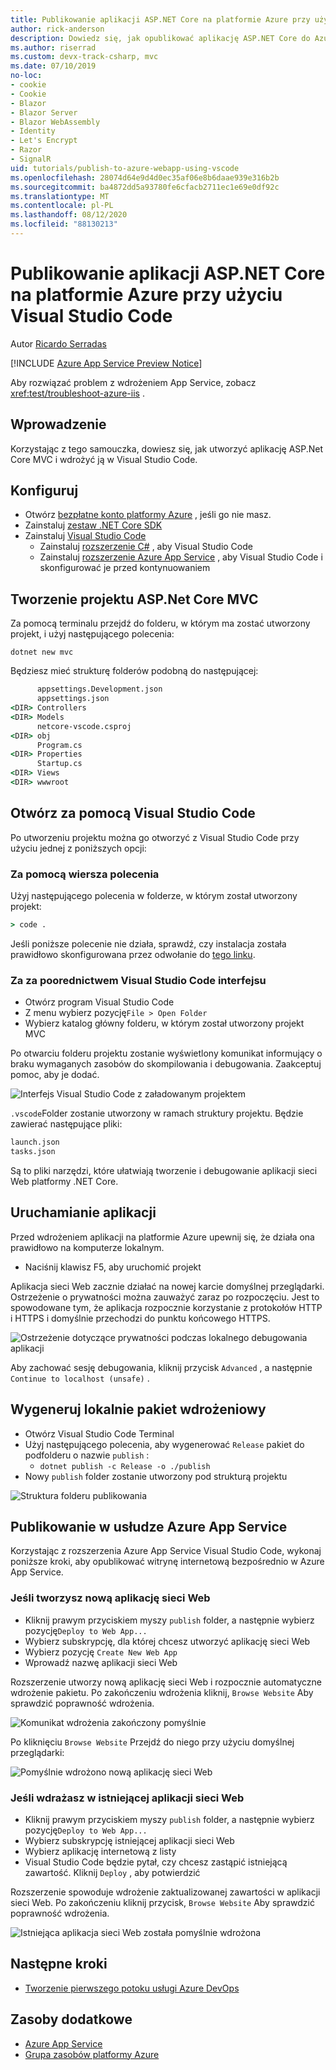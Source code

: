 ```yaml
---
title: Publikowanie aplikacji ASP.NET Core na platformie Azure przy użyciu Visual Studio Code
author: rick-anderson
description: Dowiedz się, jak opublikować aplikację ASP.NET Core do Azure App Service przy użyciu Visual Studio Code
ms.author: riserrad
ms.custom: devx-track-csharp, mvc
ms.date: 07/10/2019
no-loc:
- cookie
- Cookie
- Blazor
- Blazor Server
- Blazor WebAssembly
- Identity
- Let's Encrypt
- Razor
- SignalR
uid: tutorials/publish-to-azure-webapp-using-vscode
ms.openlocfilehash: 28074d64e9d4d0ec35af06e8b6daae939e316b2b
ms.sourcegitcommit: ba4872dd5a93780fe6cfacb2711ec1e69e0df92c
ms.translationtype: MT
ms.contentlocale: pl-PL
ms.lasthandoff: 08/12/2020
ms.locfileid: "88130213"
---
```

# <a name="publish-an-aspnet-core-app-to-azure-with-visual-studio-code"></a>Publikowanie aplikacji ASP.NET Core na platformie Azure przy użyciu Visual Studio Code

Autor [Ricardo Serradas](https://twitter.com/ricardoserradas)

[!INCLUDE [Azure App Service Preview Notice](../includes/azure-apps-preview-notice.md)]

Aby rozwiązać problem z wdrożeniem App Service, zobacz <xref:test/troubleshoot-azure-iis> .

## <a name="intro"></a>Wprowadzenie

Korzystając z tego samouczka, dowiesz się, jak utworzyć aplikację ASP.Net Core MVC i wdrożyć ją w Visual Studio Code.

## <a name="set-up"></a>Konfiguruj

- Otwórz [bezpłatne konto platformy Azure](https://azure.microsoft.com/free/dotnet/) , jeśli go nie masz.
- Zainstaluj [zestaw .NET Core SDK](https://dotnet.microsoft.com/download)
- Zainstaluj [Visual Studio Code](https://code.visualstudio.com/Download)
  - Zainstaluj [rozszerzenie C#](https://marketplace.visualstudio.com/items?itemName=ms-dotnettools.csharp) , aby Visual Studio Code
  - Zainstaluj [rozszerzenie Azure App Service](https://marketplace.visualstudio.com/items?itemName=ms-azuretools.vscode-azureappservice) , aby Visual Studio Code i skonfigurować je przed kontynuowaniem

## <a name="create-an-aspnet-core-mvc-project"></a>Tworzenie projektu ASP.Net Core MVC

Za pomocą terminalu przejdź do folderu, w którym ma zostać utworzony projekt, i użyj następującego polecenia:

```dotnetcli
dotnet new mvc
```

Będziesz mieć strukturę folderów podobną do następującej:

```cmd
      appsettings.Development.json
      appsettings.json
<DIR> Controllers
<DIR> Models
      netcore-vscode.csproj
<DIR> obj
      Program.cs
<DIR> Properties
      Startup.cs
<DIR> Views
<DIR> wwwroot
```

## <a name="open-it-with-visual-studio-code"></a>Otwórz za pomocą Visual Studio Code

Po utworzeniu projektu można go otworzyć z Visual Studio Code przy użyciu jednej z poniższych opcji:

### <a name="through-the-command-line"></a>Za pomocą wiersza polecenia

Użyj następującego polecenia w folderze, w którym został utworzony projekt:

```cmd
> code .
```

Jeśli poniższe polecenie nie działa, sprawdź, czy instalacja została prawidłowo skonfigurowana przez odwołanie do [tego linku](https://code.visualstudio.com/docs/setup/setup-overview#_cross-platform).

### <a name="through-visual-studio-code-interface"></a>Za za poorednictwem Visual Studio Code interfejsu

- Otwórz program Visual Studio Code
- Z menu wybierz pozycję`File > Open Folder`
- Wybierz katalog główny folderu, w którym został utworzony projekt MVC

Po otwarciu folderu projektu zostanie wyświetlony komunikat informujący o braku wymaganych zasobów do skompilowania i debugowania. Zaakceptuj pomoc, aby je dodać.

![Interfejs Visual Studio Code z załadowanym projektem](publish-to-azure-webapp-using-vscode/_static/folder-structure-restore-netcore.jpg)

`.vscode`Folder zostanie utworzony w ramach struktury projektu. Będzie zawierać następujące pliki:

```cmd
launch.json
tasks.json
```

Są to pliki narzędzi, które ułatwiają tworzenie i debugowanie aplikacji sieci Web platformy .NET Core.

## <a name="run-the-app"></a>Uruchamianie aplikacji

Przed wdrożeniem aplikacji na platformie Azure upewnij się, że działa ona prawidłowo na komputerze lokalnym.

- Naciśnij klawisz F5, aby uruchomić projekt

Aplikacja sieci Web zacznie działać na nowej karcie domyślnej przeglądarki. Ostrzeżenie o prywatności można zauważyć zaraz po rozpoczęciu. Jest to spowodowane tym, że aplikacja rozpocznie korzystanie z protokołów HTTP i HTTPS i domyślnie przechodzi do punktu końcowego HTTPS.

![Ostrzeżenie dotyczące prywatności podczas lokalnego debugowania aplikacji](publish-to-azure-webapp-using-vscode/_static/run-webapp-https-warning.jpg)

Aby zachować sesję debugowania, kliknij przycisk `Advanced` , a następnie `Continue to localhost (unsafe)` .

## <a name="generate-the-deployment-package-locally"></a>Wygeneruj lokalnie pakiet wdrożeniowy

- Otwórz Visual Studio Code Terminal
- Użyj następującego polecenia, aby wygenerować `Release` pakiet do podfolderu o nazwie `publish` :
  - `dotnet publish -c Release -o ./publish`
- Nowy `publish` folder zostanie utworzony pod strukturą projektu

![Struktura folderu publikowania](publish-to-azure-webapp-using-vscode/_static/publish-folder.jpg)

## <a name="publish-to-azure-app-service"></a>Publikowanie w usłudze Azure App Service

Korzystając z rozszerzenia Azure App Service Visual Studio Code, wykonaj poniższe kroki, aby opublikować witrynę internetową bezpośrednio w Azure App Service.

### <a name="if-youre-creating-a-new-web-app"></a>Jeśli tworzysz nową aplikację sieci Web

- Kliknij prawym przyciskiem myszy `publish` folder, a następnie wybierz pozycję`Deploy to Web App...`
- Wybierz subskrypcję, dla której chcesz utworzyć aplikację sieci Web
- Wybierz pozycję `Create New Web App`
- Wprowadź nazwę aplikacji sieci Web

Rozszerzenie utworzy nową aplikację sieci Web i rozpocznie automatyczne wdrożenie pakietu. Po zakończeniu wdrożenia kliknij, `Browse Website` Aby sprawdzić poprawność wdrożenia.

![Komunikat wdrożenia zakończony pomyślnie](publish-to-azure-webapp-using-vscode/_static/deployment-succeeded-message.jpg)

Po kliknięciu `Browse Website` Przejdź do niego przy użyciu domyślnej przeglądarki:

![Pomyślnie wdrożono nową aplikację sieci Web](publish-to-azure-webapp-using-vscode/_static/new-webapp-deployed.jpg)

### <a name="if-youre-deploying-to-an-existing-web-app"></a>Jeśli wdrażasz w istniejącej aplikacji sieci Web

- Kliknij prawym przyciskiem myszy `publish` folder, a następnie wybierz pozycję`Deploy to Web App...`
- Wybierz subskrypcję istniejącej aplikacji sieci Web
- Wybierz aplikację internetową z listy
- Visual Studio Code będzie pytał, czy chcesz zastąpić istniejącą zawartość. Kliknij `Deploy` , aby potwierdzić

Rozszerzenie spowoduje wdrożenie zaktualizowanej zawartości w aplikacji sieci Web. Po zakończeniu kliknij przycisk, `Browse Website` Aby sprawdzić poprawność wdrożenia.

![Istniejąca aplikacja sieci Web została pomyślnie wdrożona](publish-to-azure-webapp-using-vscode/_static/existing-webapp-deployed.jpg)

## <a name="next-steps"></a>Następne kroki

- [Tworzenie pierwszego potoku usługi Azure DevOps](/azure/devops/pipelines/create-first-pipeline)

## <a name="additional-resources"></a>Zasoby dodatkowe

- [Azure App Service](/azure/app-service/app-service-web-overview)
- [Grupa zasobów platformy Azure](/azure/azure-resource-manager/resource-group-overview#resource-groups)
